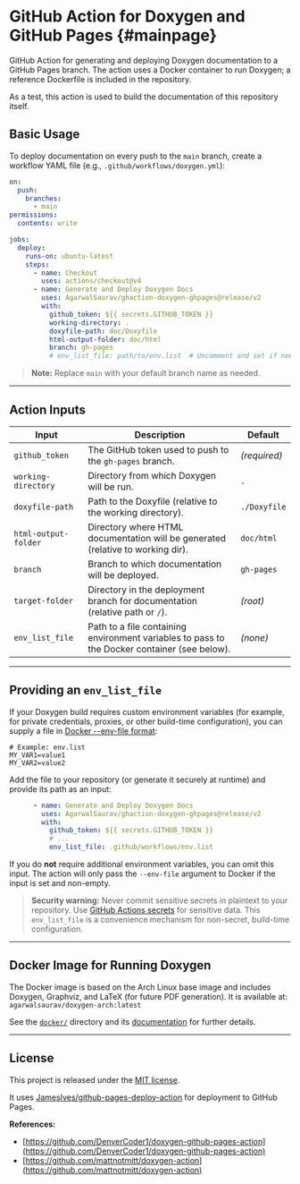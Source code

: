 # GitHub Action for Doxygen and GitHub Pages {#mainpage}

GitHub Action for generating and deploying Doxygen documentation to a GitHub Pages branch.
The action uses a Docker container to run Doxygen; a reference Dockerfile is included in the repository.

As a test, this action is used to build the documentation of this repository itself.

## Basic Usage

To deploy documentation on every push to the `main` branch, create a workflow YAML file (e.g., `.github/workflows/doxygen.yml`):

```yml
on:
  push:
    branches:
      - main
permissions:
  contents: write

jobs:
  deploy:
    runs-on: ubuntu-latest
    steps:
      - name: Checkout
        uses: actions/checkout@v4
      - name: Generate and Deploy Doxygen Docs
        uses: AgarwalSaurav/ghaction-doxygen-ghpages@release/v2
        with:
          github_token: ${{ secrets.GITHUB_TOKEN }}
          working-directory: .
          doxyfile-path: doc/Doxyfile
          html-output-folder: doc/html
          branch: gh-pages
          # env_list_file: path/to/env.list  # Uncomment and set if needed (see below)
```

> **Note:** Replace `main` with your default branch name as needed.

---

## Action Inputs

| Input                | Description                                                                                      | Default      |
| -------------------- | ------------------------------------------------------------------------------------------------ | ------------ |
| `github_token`       | The GitHub token used to push to the `gh-pages` branch.                                          | *(required)* |
| `working-directory`  | Directory from which Doxygen will be run.                                                        | `.`          |
| `doxyfile-path`      | Path to the Doxyfile (relative to the working directory).                                        | `./Doxyfile` |
| `html-output-folder` | Directory where HTML documentation will be generated (relative to working dir).                  | `doc/html`   |
| `branch`             | Branch to which documentation will be deployed.                                                  | `gh-pages`   |
| `target-folder`      | Directory in the deployment branch for documentation (relative path or `/`).                     | *(root)*     |
| `env_list_file`  | Path to a file containing environment variables to pass to the Docker container (see below).         | *(none)*     |

---

## Providing an `env_list_file`

If your Doxygen build requires custom environment variables (for example, for private credentials, proxies, or other build-time configuration), you can supply a file in [Docker --env-file format](https://docs.docker.com/reference/cli/docker/container/run/#env):

```
# Example: env.list
MY_VAR1=value1
MY_VAR2=value2
```

Add the file to your repository (or generate it securely at runtime) and provide its path as an input:

```yml
      - name: Generate and Deploy Doxygen Docs
        uses: AgarwalSaurav/ghaction-doxygen-ghpages@release/v2
        with:
          github_token: ${{ secrets.GITHUB_TOKEN }}
          # ...
          env_list_file: .github/workflows/env.list
```

If you do **not** require additional environment variables, you can omit this input.
The action will only pass the `--env-file` argument to Docker if the input is set and non-empty.

> **Security warning:** Never commit sensitive secrets in plaintext to your repository.
> Use [GitHub Actions secrets](https://docs.github.com/en/actions/security-guides/encrypted-secrets) for sensitive data. This `env_list_file` is a convenience mechanism for non-secret, build-time configuration.

---

## Docker Image for Running Doxygen

The Docker image is based on the Arch Linux base image and includes Doxygen, Graphviz, and LaTeX (for future PDF generation).
It is available at:
`agarwalsaurav/doxygen-arch:latest`

See the [`docker/`](docker/) directory and its [documentation](docker/docker_man.md) for further details.

---

## License

This project is released under the [MIT license](https://github.com/AgarwalSaurav/ghaction-doxygen-ghpages/blob/main/LICENSE).

It uses [JamesIves/github-pages-deploy-action](https://github.com/JamesIves/github-pages-deploy-action) for deployment to GitHub Pages.

**References:**

* [https://github.com/DenverCoder1/doxygen-github-pages-action](https://github.com/DenverCoder1/doxygen-github-pages-action)
* [https://github.com/mattnotmitt/doxygen-action](https://github.com/mattnotmitt/doxygen-action)
